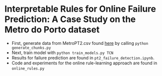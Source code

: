 # Interpretable Rules for Online Failure Prediction: A Case Study on the Metro do Porto dataset

- First, generate data from MetroPT2.csv found [here](https://zenodo.org/records/7766691) by calling `python generate_chunks.py`
- Next, train model with `python train_models.py TCN`
- Results for failure prediction are found in `pt2_failure_detection.ipynb`.
- Code and experiments for the online rule-learning approach are found in `online_rules.py`